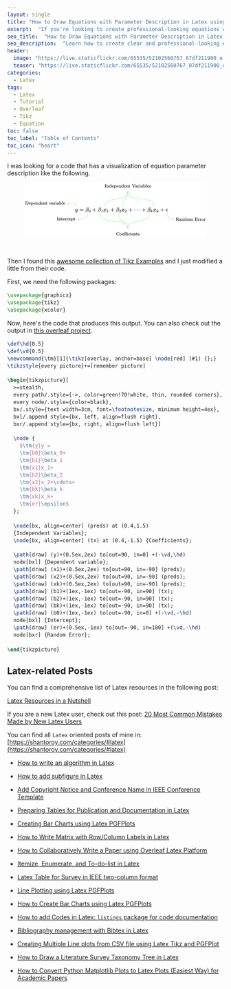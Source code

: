 ```yaml
---
layout: single
title: "How to Draw Equations with Parameter Description in Latex using Tikz"
excerpt:  "If you're looking to create professional-looking equations with clear parameter descriptions, then using Tikz in Latex can be a great solution. In this tutorial, I'll walk you through the process of drawing equations with parameter descriptions using Tikz in Latex, so you can easily and clearly display mathematical equations in your documents."
seo_title:  "How to Draw Equations with Parameter Description in Latex using Tikz"
seo_description:  "Learn how to create clear and professional-looking equations with parameter descriptions in Latex using Tikz. This tutorial will walk you through the process step-by-step, so you can easily display mathematical equations in your documents."
header:
  image: "https://live.staticflickr.com/65535/52102560767_07df211900_o.png"
  teaser: "https://live.staticflickr.com/65535/52102560767_07df211900_o.png"
categories:
  - Latex
tags:
  - Latex
  - Tutorial
  - Overleaf
  - Tikz
  - Equation
toc: false
toc_label: "Table of Contents"
toc_icon: "heart"
---
```


I was looking for a code that has a visualization of equation parameter description like the following.

<figure>
  <a href="/assets/images/post_images/2021-11-17-draw-equation-with-parameter-description.png"><img src="/assets/images/post_images/2021-11-17-draw-equation-with-parameter-description.png"></a>
</figure>
<br/>

Then I found this [awesome collection of Tikz Examples](https://github.com/walmes/Tikz) and I just modified a little from their code.


First, we need the following packages:
```latex
\usepackage{graphicx}
\usepackage{tikz}
\usepackage{xcolor}
```


Now, here's the code that produces this output. You can also check out the output in [this overleaf project](https://www.overleaf.com/read/kyqrmhfcnrwx). 

```latex
\def\hd{0.5}
\def\vd{0.5}
\newcommand{\tm}[1]{\tikz[overlay, anchor=base] \node[red] (#1) {};}
\tikzstyle{every picture}+=[remember picture]

\begin{tikzpicture}[
  >=stealth,
  every path/.style={->, color=green!70!white, thin, rounded corners},
  every node/.style={color=black},
  bx/.style={text width=3cm, font=\footnotesize, minimum height=4ex},
  bxl/.append style={bx, left, align=flush right},
  bxr/.append style={bx, right, align=flush left}]

  \node {
    $\tm{y}y =
    \tm{b0}\beta_0+
    \tm{b1}\beta_1
    \tm{x1}x_1+
    \tm{b2}\beta_2
    \tm{x2}x_2+\cdots+
    \tm{bk}\beta_k
    \tm{xk}x_k+
    \tm{er}\epsilon$
  };

  \node[bx, align=center] (preds) at (0.4,1.5)
  {Independent Variables};
  \node[bx, align=center] (tx) at (0.4,-1.5) {Coefficients};

  \path[draw] (y)+(0.5ex,2ex) to[out=90, in=0] +(-\vd,\hd)
  node[bxl] {Dependent variable};
  \path[draw] (x1)+(0.5ex,2ex) to[out=90, in=-90] (preds);
  \path[draw] (x2)+(0.5ex,2ex) to[out=90, in=-90] (preds);
  \path[draw] (xk)+(0.5ex,2ex) to[out=90, in=-90] (preds);
  \path[draw] (b1)+(1ex,-1ex) to[out=-90, in=90] (tx);
  \path[draw] (b2)+(1ex,-1ex) to[out=-90, in=90] (tx);
  \path[draw] (bk)+(1ex,-1ex) to[out=-90, in=90] (tx);
  \path[draw] (b0)+(1ex,-1ex) to[out=-90, in=0] +(-\vd,-\hd)
  node[bxl] {Intercept};
  \path[draw] (er)+(0.5ex,-1ex) to[out=-90, in=180] +(\vd,-\hd)
  node[bxr] {Random Error};

\end{tikzpicture}
```



## Latex-related Posts
You can find a comprehensive list of Latex resources in the following post:

[Latex Resources in a Nutshell](https://shantoroy.com/latex/latex-resources-in-a-nutshell/)

If you are a new Latex user, check out this post:
[20 Most Common Mistakes Made by New Latex Users](https://shantoroy.com/latex/common-mistakes-made-by-new-latex-typesetting-users/)

You can find all `Latex` oriented posts of mine in: [https://shantoroy.com/categories/#latex](https://shantoroy.com/categories/#latex)


* [How to write an algorithm in Latex](https://shantoroy.com/latex/how-to-write-algorithm-in-latex/)
* [How to add subfigure in Latex](https://shantoroy.com/latex/how-to-add-subfig-in-latex/)
* [Add Copyright Notice and Conference Name in IEEE Conference Template](https://shantoroy.com/latex/add-copyright-conference-name/)
* [Preparing Tables for Publication and Documentation in Latex](https://shantoroy.com/latex/how-to-create-tables-in-latex/)
* [Creating Bar Charts using Latex PGFPlots](https://shantoroy.com/latex/bar-plots-in-latex-pgfplot/)

* [How to Write Matrix with Row/Column Labels in Latex](https://shantoroy.com/latex/matrix-labeling-in-latex/)
* [How to Collaboratively Write a Paper using Overleaf Latex Platform](https://shantoroy.com/latex/how-to-collaborately-write-a-paper-using-latex-overleaf/)
* [Itemize, Enumerate, and To-do-list in Latex](https://shantoroy.com/latex/playing-with-latex-itemize-enumerate-fontawesome/)
* [Latex Table for Survey in IEEE two-column format](https://shantoroy.com/latex/latex-table-for-survey-ieee-template/)
* [Line Plotting using Latex PGFPlots](https://shantoroy.com/latex/how-to-draw-line-graph-using-pgfplots-latex/)
* [How to Create Bar Charts using Latex PGFPlots](https://shantoroy.com/latex/bar-plots-in-latex-pgfplot/)
* [How to add Codes in Latex:  `listings`  package for code documentation](https://shantoroy.com/latex/how-to-add-codes-in-latex-listing-package/)
* [Bibliography management with Bibtex in Latex](https://shantoroy.com/latex/bibliography-management-with-bibtex/)
* [Creating Multiple Line plots from CSV file using Latex Tikz and PGFPlot](https://shantoroy.com/latex/multiple-line-plots-using-tikz-pgfplot/)
* [How to Draw a Literature Survey Taxonomy Tree in Latex](https://shantoroy.com/latex/Draw-literature-survey-tree-in-latex/)
* [How to Convert Python Matplotlib Plots to Latex Plots (Easiest Way) for Academic Papers](https://shantoroy.com/latex/convert-matplotlib-plot-to-latex-plot/)

<!--stackedit_data:
eyJoaXN0b3J5IjpbMzYwODE4NjMyLC0yMTI2ODYzMzQzLDIzNT
Y4MDUxMSwyMzI4OTMyOV19
-->